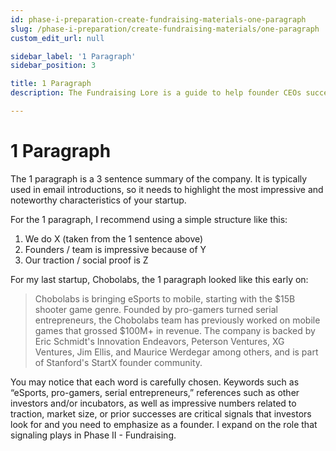 ```yaml
---
id: phase-i-preparation-create-fundraising-materials-one-paragraph
slug: /phase-i-preparation/create-fundraising-materials/one-paragraph
custom_edit_url: null

sidebar_label: '1 Paragraph'
sidebar_position: 3

title: 1 Paragraph
description: The Fundraising Lore is a guide to help founder CEOs successfully raise early-stage VC financing from Silicon Valley investors.

---
```


# 1 Paragraph

The 1 paragraph is a 3 sentence summary of the company. It is typically used in email introductions, so it needs to highlight the most impressive and noteworthy characteristics of your startup. 

For the 1 paragraph, I recommend using a simple structure like this:
 
1.	We do X (taken from the 1 sentence above)
2.	Founders / team is impressive because of Y
3.	Our traction / social proof is Z

For my last startup, Chobolabs, the 1 paragraph looked like this early on: 

> Chobolabs is bringing eSports to mobile, starting with the $15B shooter game genre. Founded by pro-gamers turned serial entrepreneurs, the Chobolabs team has previously worked on mobile games that grossed $100M+ in revenue. The company is backed by Eric Schmidt's Innovation Endeavors, Peterson Ventures, XG Ventures, Jim Ellis, and Maurice Werdegar among others, and is part of Stanford's StartX founder community.

You may notice that each word is carefully chosen. Keywords such as “eSports, pro-gamers, serial entrepreneurs,” references such as other investors and/or incubators, as well as impressive numbers related to traction, market size, or prior successes are critical signals that investors look for and you need to emphasize as a founder. I expand on the role that signaling plays in Phase II - Fundraising.